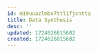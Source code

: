 ```yaml
---
id: m19uuazlmbv7ttl1fjcnttq
title: Data Synthesis
desc: ''
updated: 1724626815602
created: 1724626815602
---
```

